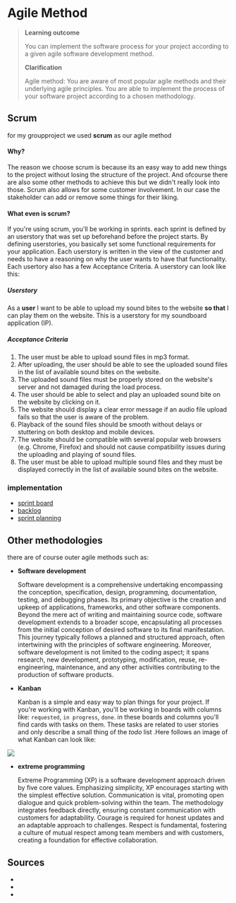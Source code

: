 # Agile Method

>**Learning outcome**
>
>You can implement the software process for your project according to a given agile software development method.
>
>**Clarification**
>
>Agile method: You are aware of most popular agile methods and their underlying agile principles. You are able to implement the process of your software project according to a chosen methodology.

## Scrum

for my groupproject we used **scrum** as our agile method

#### Why?

The reason we choose scrum is because its an easy way to add new things to the project without losing the structure of the project. And ofcourse there are also some other methods to achieve this but we didn't really look into those.
Scrum also allows for some customer involvement. In our case the stakeholder can add or remove some things for their liking.

#### What even is scrum?
If you're using scrum, you'll be working in sprints. each sprint is defined by an userstory that was set up beforehand before the project starts. By defining userstories, you basically set some functional requirements for your application. Each userstory is written in the view of the customer and needs to have a reasoning on why the user wants to have that functionality. Each usertory also has a few Acceptance Criteria. A userstory can look like this:
##### Userstory
As a **user** I want to be able to upload my sound bites to the website **so that** I can play them on the website. This is a userstory for my soundboard application (IP). 
##### Acceptance Criteria
1. The user must be able to upload sound files in mp3 format.
2. After uploading, the user should be able to see the uploaded sound files in the list of available sound bites on the website.
3. The uploaded sound files must be properly stored on the website's server and not damaged during the load process.
4. The user should be able to select and play an uploaded sound bite on the website by clicking on it.
5. The website should display a clear error message if an audio file upload fails so that the user is aware of the problem.
6. Playback of the sound files should be smooth without delays or stuttering on both desktop and mobile devices.
7. The website should be compatible with several popular web browsers (e.g. Chrome, Firefox) and should not cause compatibility issues during the uploading and playing of sound files.
8. The user must be able to upload multiple sound files and they must be displayed correctly in the list of available sound bites on the website.


### implementation
- [sprint board](https://digitalindividuals.notion.site/32aa2490d93545caa66a5f18227045b4?v=252422c9f1b74f06aad5a78cc227e466&pvs=4)
- [backlog](https://digitalindividuals.notion.site/9c406281782c45088e8c2afb197776f1?v=cd5d47e895234081b4b90d1da8602fac&pvs=4)
- [sprint planning](https://digitalindividuals.notion.site/32aa2490d93545caa66a5f18227045b4?v=83f1676a28884bc4ab5c8d62844712a0&pvs=4) 


## Other methodologies

there are of course outer agile methods such as:

- **Software development**

  Software development is a comprehensive undertaking encompassing the conception, specification, design, programming, documentation, testing, and debugging phases. Its primary objective is the creation and upkeep of applications, frameworks, and other software components. Beyond the mere act of writing and maintaining source code, software development extends to a broader scope, encapsulating all processes from the initial conception of desired software to its final manifestation. This journey typically follows a planned and structured approach, often intertwining with the principles of software engineering. Moreover, software development is not limited to the coding aspect; it spans research, new development, prototyping, modification, reuse, re-engineering, maintenance, and any other activities contributing to the production of software products.

- **Kanban**

  Kanban is a simple and easy way to plan things for your project. If you're working with Kanban, you'll be working in boards with columns like: `requested`, `in progress`, `done`. in these boards and columns you'll find cards with tasks on them. These tasks are related to user stories and only describe a small thing of the _todo_ list .Here follows an image of what Kanban can look like:

![](https://teamhood.com/wp-content/uploads/2021/09/Simple-kanban-board-example.png)

- **extreme programming**

  Extreme Programming (XP) is a software development approach driven by five core values. Emphasizing simplicity, XP encourages starting with the simplest effective solution. Communication is vital, promoting open dialogue and quick problem-solving within the team. The methodology integrates feedback directly, ensuring constant communication with customers for adaptability. Courage is required for honest updates and an adaptable approach to challenges. Respect is fundamental, fostering a culture of mutual respect among team members and with customers, creating a foundation for effective collaboration.

## Sources

- [](https://asana.com/resources/extreme-programming-xp)
- [](https://www.digite.com/kanban/what-is-kanban/) 
- [](https://www.digite.com/agile/agile-methodology/#agile-methodology)
